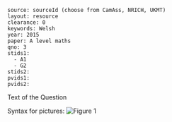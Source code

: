 ````
source: sourceId (choose from CamAss, NRICH, UKMT)
layout: resource
clearance: 0
keywords: Welsh
year: 2015
paper: A level maths
qno: 3
stids1: 
  - A1
  - G2
stids2:
pvids1:
pvids2:

````

Text of the Question

Syntax for pictures:
![Figure 1](../../examQuestions/Q1/solutionfigure.png)
